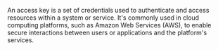 An access key is a set of credentials used to authenticate and access resources within a system or service. It's commonly used in cloud computing platforms, such as Amazon Web Services (AWS), to enable secure interactions between users or applications and the platform's services.